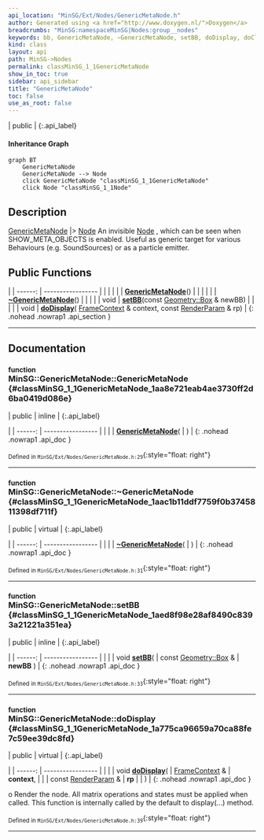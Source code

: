 ```yaml
---
api_location: "MinSG/Ext/Nodes/GenericMetaNode.h"
author: Generated using <a href="http://www.doxygen.nl/">Doxygen</a>
breadcrumbs: "MinSG:namespaceMinSG|Nodes:group__nodes"
keywords: bb, GenericMetaNode, ~GenericMetaNode, setBB, doDisplay, doClone, doGetBB
kind: class
layout: api
path: MinSG->Nodes
permalink: classMinSG_1_1GenericMetaNode
show_in_toc: true
sidebar: api_sidebar
title: "GenericMetaNode"
toc: false
use_as_root: false
---
```


| public |
{:.api_label}

#### Inheritance Graph

```mermaid
graph BT
	GenericMetaNode
	GenericMetaNode --> Node
	click GenericMetaNode "classMinSG_1_1GenericMetaNode"
	click Node "classMinSG_1_1Node"
```

## Description



 [GenericMetaNode](classMinSG_1_1GenericMetaNode) |> [Node](classMinSG_1_1Node) An invisible [Node](classMinSG_1_1Node) , which can be seen when SHOW_META_OBJECTS is enabled. Useful as generic target for various Behaviours (e.g. SoundSources) or as a particle emitter.



## Public Functions

|
| ------: | ----------------- |
|  | |
|  | **[GenericMetaNode](#classMinSG_1_1GenericMetaNode_1aa8e721eab4ae3730ff2d6ba0419d086e)**() |
|  | |
|  | **[~GenericMetaNode](#classMinSG_1_1GenericMetaNode_1aac1b11ddf7759f0b3745811398df711f)**() |
|  | |
| void | **[setBB](#classMinSG_1_1GenericMetaNode_1aed8f98e28af8490c8393a21221a351ea)**(const [Geometry::Box](namespaceGeometry#namespaceGeometry_1a02eb80497cc2daa40fba114c929f877a) & newBB) |
|  | |
| void | **[doDisplay](#classMinSG_1_1GenericMetaNode_1a775ca96659a70ca88fe7c59ee39dc8fd)**( [FrameContext](classMinSG_1_1FrameContext) & context, const [RenderParam](classMinSG_1_1RenderParam) & rp) |
{: .nohead .nowrap1 .api_section }


-------------------------------------------------------------------

## Documentation

### <small>function</small><br/> MinSG::GenericMetaNode::GenericMetaNode {#classMinSG_1_1GenericMetaNode_1aa8e721eab4ae3730ff2d6ba0419d086e}

| public | inline |
{:.api_label}

|
| ------: | ----------------- |
|  |
|  **[GenericMetaNode](#classMinSG_1_1GenericMetaNode_1aa8e721eab4ae3730ff2d6ba0419d086e)**( |  ) |
{: .nohead .nowrap1 .api_doc }





<sub>Defined in `MinSG/Ext/Nodes/GenericMetaNode.h:29`</sub>{:style="float: right"}

-------------------------------------------------------------------

### <small>function</small><br/> MinSG::GenericMetaNode::~GenericMetaNode {#classMinSG_1_1GenericMetaNode_1aac1b11ddf7759f0b3745811398df711f}

| public | virtual |
{:.api_label}

|
| ------: | ----------------- |
|  |
|  **[~GenericMetaNode](#classMinSG_1_1GenericMetaNode_1aac1b11ddf7759f0b3745811398df711f)**( |  ) |
{: .nohead .nowrap1 .api_doc }





<sub>Defined in `MinSG/Ext/Nodes/GenericMetaNode.h:31`</sub>{:style="float: right"}

-------------------------------------------------------------------

### <small>function</small><br/> MinSG::GenericMetaNode::setBB {#classMinSG_1_1GenericMetaNode_1aed8f98e28af8490c8393a21221a351ea}

| public | inline |
{:.api_label}

|
| ------: | ----------------- |
|  |
| void **[setBB](#classMinSG_1_1GenericMetaNode_1aed8f98e28af8490c8393a21221a351ea)**( | const [Geometry::Box](namespaceGeometry#namespaceGeometry_1a02eb80497cc2daa40fba114c929f877a) & | **newBB** ) |
{: .nohead .nowrap1 .api_doc }





<sub>Defined in `MinSG/Ext/Nodes/GenericMetaNode.h:33`</sub>{:style="float: right"}

-------------------------------------------------------------------

### <small>function</small><br/> MinSG::GenericMetaNode::doDisplay {#classMinSG_1_1GenericMetaNode_1a775ca96659a70ca88fe7c59ee39dc8fd}

| public | virtual |
{:.api_label}

|
| ------: | ----------------- |
|  |
| void **[doDisplay](#classMinSG_1_1GenericMetaNode_1a775ca96659a70ca88fe7c59ee39dc8fd)**( |  [FrameContext](classMinSG_1_1FrameContext) & | **context**, |
| | const [RenderParam](classMinSG_1_1RenderParam) & | **rp** |
|   ) |
{: .nohead .nowrap1 .api_doc }



o Render the node. All matrix operations and states must be applied when called. This function is internally called by the default to display(...) method.



<sub>Defined in `MinSG/Ext/Nodes/GenericMetaNode.h:39`</sub>{:style="float: right"}

-------------------------------------------------------------------

